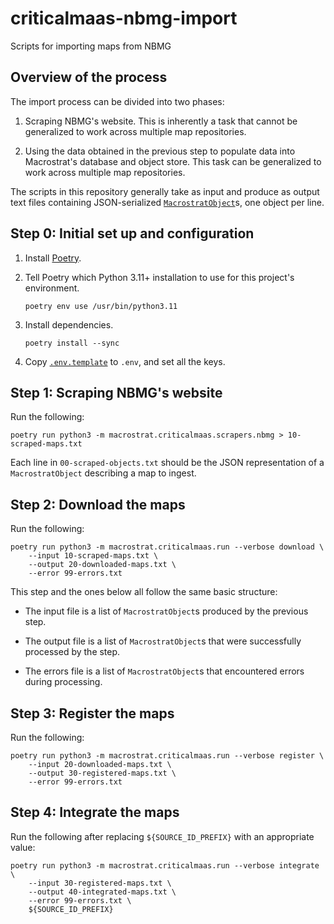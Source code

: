 # criticalmaas-nbmg-import

Scripts for importing maps from NBMG


## Overview of the process

The import process can be divided into two phases:

1. Scraping NBMG's website. This is inherently a task that cannot be
   generalized to work across multiple map repositories.

2. Using the data obtained in the previous step to populate data into
   Macrostrat's database and object store. This task can be generalized to
   work across multiple map repositories.

The scripts in this repository generally take as input and produce as output
text files containing JSON-serialized
[`MacrostratObject`](macrostrat/criticalmaas/types.py)s, one object per line.


## Step 0: Initial set up and configuration

1. Install [Poetry](https://python-poetry.org/).

2. Tell Poetry which Python 3.11+ installation to use for this project's environment.

       poetry env use /usr/bin/python3.11

3. Install dependencies.

       poetry install --sync

4. Copy [`.env.template`](.env.template) to `.env`, and set all the keys.


## Step 1: Scraping NBMG's website

Run the following:

    poetry run python3 -m macrostrat.criticalmaas.scrapers.nbmg > 10-scraped-maps.txt

Each line in `00-scraped-objects.txt` should be the JSON representation of
a `MacrostratObject` describing a map to ingest.


## Step 2: Download the maps

Run the following:

    poetry run python3 -m macrostrat.criticalmaas.run --verbose download \
        --input 10-scraped-maps.txt \
        --output 20-downloaded-maps.txt \
        --error 99-errors.txt

This step and the ones below all follow the same basic structure:

* The input file is a list of `MacrostratObject`s produced by the previous
  step.

* The output file is a list of `MacrostratObject`s that were successfully
  processed by the step.

* The errors file is a list of `MacrostratObject`s that encountered errors
  during processing.


## Step 3: Register the maps

Run the following:

    poetry run python3 -m macrostrat.criticalmaas.run --verbose register \
        --input 20-downloaded-maps.txt \
        --output 30-registered-maps.txt \
        --error 99-errors.txt


## Step 4: Integrate the maps

Run the following after replacing `${SOURCE_ID_PREFIX}` with an appropriate
value:

    poetry run python3 -m macrostrat.criticalmaas.run --verbose integrate \
        --input 30-registered-maps.txt \
        --output 40-integrated-maps.txt \
        --error 99-errors.txt \
        ${SOURCE_ID_PREFIX}
